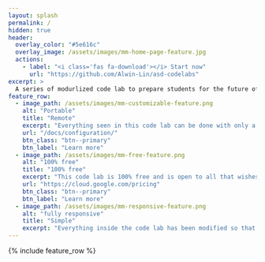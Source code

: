 ```yaml
---
layout: splash
permalink: /
hidden: true
header:
  overlay_color: "#5e616c"
  overlay_image: /assets/images/mm-home-page-feature.jpg
  actions:
    - label: "<i class='fas fa-download'></i> Start now"
      url: "https://github.com/Alwin-Lin/asd-codelabs"
excerpt: >
  A series of modurlized code lab to prepare students for the future of cloud computing, and allowing newcomers with no experince to quickly get a grip on the basics of android development and more.<br />
feature_row:
  - image_path: /assets/images/mm-customizable-feature.png
    alt: "Portable"
    title: "Remote"
    excerpt: "Everything seen in this code lab can be done with only a chrome browser and a stable internet"
    url: "/docs/configuration/"
    btn_class: "btn--primary"
    btn_label: "Learn more"
  - image_path: /assets/images/mm-free-feature.png
    alt: "100% free"
    title: "100% free"
    excerpt: "This code lab is 100% free and is open to all that wishes to learn more."
    url: "https://cloud.google.com/pricing"
    btn_class: "btn--primary"
    btn_label: "Learn more"    
  - image_path: /assets/images/mm-responsive-feature.png
    alt: "fully responsive"
    title: "Simple"
    excerpt: "Everything inside the code lab has been modified so that someone without a computer science background can easily understand"
---
```



{% include feature_row %}
